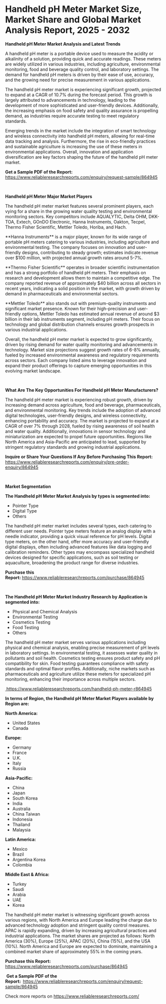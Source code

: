 <p><h1>Handheld pH Meter Market Size, Market Share and Global Market Analysis Report, 2025 - 2032</h1></p><p><strong>Handheld pH Meter Market Analysis and Latest Trends</strong></p>
<p><p>A handheld pH meter is a portable device used to measure the acidity or alkalinity of a solution, providing quick and accurate readings. These meters are widely utilized in various industries, including agriculture, environmental monitoring, food and beverage quality control, and laboratory settings. The demand for handheld pH meters is driven by their ease of use, accuracy, and the growing need for precise measurement in various applications.</p><p>The handheld pH meter market is experiencing significant growth, projected to expand at a CAGR of 10.7% during the forecast period. This growth is largely attributed to advancements in technology, leading to the development of more sophisticated and user-friendly devices. Additionally, the increasing emphasis on food safety and quality assurance is propelling demand, as industries require accurate testing to meet regulatory standards.</p><p>Emerging trends in the market include the integration of smart technology and wireless connectivity into handheld pH meters, allowing for real-time data tracking and analysis. Furthermore, the rise in eco-friendly practices and sustainable agriculture is increasing the use of these meters in environmental applications. Overall, innovation and application diversification are key factors shaping the future of the handheld pH meter market.</p></p>
<p><strong>Get a Sample PDF of the Report:&nbsp;</strong> <a href="https://www.reliableresearchreports.com/enquiry/request-sample/864945?utm_campaign=3028&utm_medium=2&utm_source=Github&utm_content=ia&utm_term=10042025&utm_id=handheld-ph-meter">https://www.reliableresearchreports.com/enquiry/request-sample/864945</a></p>
<p>&nbsp;</p>
<p><strong>Handheld pH Meter Major Market Players</strong></p>
<p><p>The handheld pH meter market features several prominent players, each vying for a share in the growing water quality testing and environmental monitoring sectors. Key competitors include AQUALYTIC, Delta OHM, DKK-TOA, Extech, GOnDO Electronic, Hanna Instruments, Oakton, Tecpel, Thermo Fisher Scientific, Mettler Toledo, Horiba, and Hach.</p><p>**Hanna Instruments** is a major player, known for its wide range of portable pH meters catering to various industries, including agriculture and environmental testing. The company focuses on innovation and user-friendly designs, contributing to steady growth; estimates indicate revenue over $100 million, with projected annual growth rates around 5-7%.</p><p>**Thermo Fisher Scientific** operates in broader scientific instrumentation and has a strong portfolio of handheld pH meters. Their emphasis on research and development allows them to maintain a competitive edge. The company reported revenue of approximately $40 billion across all sectors in recent years, indicating a solid position in the market, with growth driven by demand in pharmaceuticals and environmental sectors.</p><p>**Mettler Toledo** also stands out with premium-quality instruments and significant market presence. Known for their high-precision and user-friendly options, Mettler Toledo has estimated annual revenue of around $3 billion in their lab instruments segment, including pH meters. Their focus on technology and global distribution channels ensures growth prospects in various industrial applications.</p><p>Overall, the handheld pH meter market is expected to grow significantly, driven by rising demand for water quality monitoring and advancements in technology. Market size projections suggest growth rates of 6-8% annually, fueled by increased environmental awareness and regulatory requirements across sectors. Each company listed aims to leverage innovation and expand their product offerings to capture emerging opportunities in this evolving market landscape.</p></p>
<p>&nbsp;</p>
<p><strong>What Are The Key Opportunities For Handheld pH Meter Manufacturers?</strong></p>
<p><p>The handheld pH meter market is experiencing robust growth, driven by increasing demand across agriculture, food and beverage, pharmaceuticals, and environmental monitoring. Key trends include the adoption of advanced digital technologies, user-friendly designs, and wireless connectivity, enhancing portability and accuracy. The market is projected to expand at a CAGR of over 7% through 2028, fueled by rising awareness of soil health and water quality. Additionally, innovations in sensor technology and miniaturization are expected to propel future opportunities. Regions like North America and Asia-Pacific are anticipated to lead, supported by stringent regulatory standards and growing industrial applications.</p></p>
<p><strong>Inquire or Share Your Questions If Any Before Purchasing This Report:</strong> <a href="https://www.reliableresearchreports.com/enquiry/pre-order-enquiry/864945?utm_campaign=3028&utm_medium=2&utm_source=Github&utm_content=ia&utm_term=10042025&utm_id=handheld-ph-meter">https://www.reliableresearchreports.com/enquiry/pre-order-enquiry/864945</a></p>
<p>&nbsp;</p>
<p><strong>Market Segmentation</strong></p>
<p><strong>The Handheld pH Meter Market Analysis by types is segmented into:</strong></p>
<p><ul><li>Pointer Type</li><li>Digital Type</li><li>Others</li></ul></p>
<p><p>The handheld pH meter market includes several types, each catering to different user needs. Pointer type meters feature an analog display with a needle indicator, providing a quick visual reference for pH levels. Digital type meters, on the other hand, offer more accuracy and user-friendly digital displays, often including advanced features like data logging and calibration reminders. Other types may encompass specialized handheld devices designed for specific applications, such as soil testing or aquaculture, broadening the product range for diverse industries.</p></p>
<p><strong>Purchase this Report:&nbsp;</strong><a href="https://www.reliableresearchreports.com/purchase/864945?utm_campaign=3028&utm_medium=2&utm_source=Github&utm_content=ia&utm_term=10042025&utm_id=handheld-ph-meter">https://www.reliableresearchreports.com/purchase/864945</a></p>
<p>&nbsp;</p>
<p><strong>The Handheld pH Meter Market Industry Research by Application is segmented into:</strong></p>
<p><ul><li>Physical and Chemical Analysis</li><li>Environmental Testing</li><li>Cosmetics Testing</li><li>Food Testing</li><li>Others</li></ul></p>
<p><p>The handheld pH meter market serves various applications including physical and chemical analysis, enabling precise measurement of pH levels in laboratory settings. In environmental testing, it assesses water quality in pollutants and soil health. Cosmetics testing ensures product safety and pH compatibility for skin. Food testing guarantees compliance with safety standards and optimal flavor profiles. Additionally, niche markets such as pharmaceuticals and agriculture utilize these meters for specialized pH monitoring, enhancing their importance across multiple sectors.</p></p>
<p><a href="https://www.reliableresearchreports.com/handheld-ph-meter-r864945?utm_campaign=3028&utm_medium=2&utm_source=Github&utm_content=ia&utm_term=10042025&utm_id=handheld-ph-meter">&nbsp;https://www.reliableresearchreports.com/handheld-ph-meter-r864945</a></p>
<p><strong>In terms of Region, the Handheld pH Meter Market Players available by Region are:</strong></p>
<p>
    <p> <strong> North America: </strong>
        <ul>
            <li>United States</li>
            <li>Canada</li>
        </ul>
        </p> 
    <p> <strong> Europe: </strong>
        <ul>
            <li>Germany</li>
            <li>France</li>
            <li>U.K.</li>
            <li>Italy</li>
            <li>Russia</li>
        </ul>
        </p> 
    <p> <strong> Asia-Pacific: </strong>
        <ul>
            <li>China</li>
            <li>Japan</li>
            <li>South Korea</li>
            <li>India</li>
            <li>Australia</li>
            <li>China Taiwan</li>
            <li>Indonesia</li>
            <li>Thailand</li>
            <li>Malaysia</li>
        </ul>
        </p> 
    <p> <strong> Latin America: </strong>
        <ul>
            <li>Mexico</li>
            <li>Brazil</li>
            <li>Argentina Korea</li>
            <li>Colombia</li>
        </ul>
        </p> 
    <p> <strong> Middle East & Africa: </strong>
        <ul>
            <li>Turkey</li>
            <li>Saudi</li>
            <li>Arabia</li>
            <li>UAE</li>
            <li>Korea</li>
        </ul>
    </p>
    </p>
<p><p>The handheld pH meter market is witnessing significant growth across various regions, with North America and Europe leading the charge due to advanced technology adoption and stringent quality control measures. APAC is rapidly expanding, driven by increasing agricultural practices and industrial applications. The market shares are projected as follows: North America (30%), Europe (25%), APAC (20%), China (15%), and the USA (10%). North America and Europe are expected to dominate, maintaining a combined market share of approximately 55% in the coming years.</p></p>
<p><strong>Purchase this Report: </strong><a href="https://www.reliableresearchreports.com/purchase/864945?utm_campaign=3028&utm_medium=2&utm_source=Github&utm_content=ia&utm_term=10042025&utm_id=handheld-ph-meter">https://www.reliableresearchreports.com/purchase/864945</a></p>
<p>&nbsp;<strong>Get a Sample PDF of the Report:&nbsp;&nbsp;</strong><a href="https://www.reliableresearchreports.com/enquiry/request-sample/864945?utm_campaign=3028&utm_medium=2&utm_source=Github&utm_content=ia&utm_term=10042025&utm_id=handheld-ph-meter">https://www.reliableresearchreports.com/enquiry/request-sample/864945</a></p>
<p><strong></strong></p>
<p>Check more reports on <a href="https://www.reliableresearchreports.com/?utm_campaign=3028&utm_medium=2&utm_source=Github&utm_content=ia&utm_term=10042025&utm_id=handheld-ph-meter">https://www.reliableresearchreports.com/</a></p>